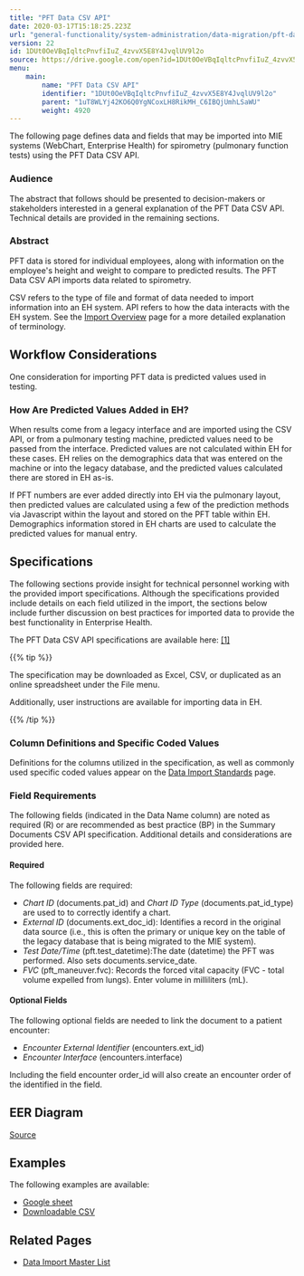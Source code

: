 ```yaml
---
title: "PFT Data CSV API"
date: 2020-03-17T15:18:25.223Z
url: "general-functionality/system-administration/data-migration/pft-data-csv-api.html"
version: 22
id: 1DUt0OeVBqIqltcPnvfiIuZ_4zvvX5E8Y4JvqlUV9l2o
source: https://drive.google.com/open?id=1DUt0OeVBqIqltcPnvfiIuZ_4zvvX5E8Y4JvqlUV9l2o
menu:
    main:
        name: "PFT Data CSV API"
        identifier: "1DUt0OeVBqIqltcPnvfiIuZ_4zvvX5E8Y4JvqlUV9l2o"
        parent: "1uT8WLYj42KO6Q0YgNCoxLH8RikMH_C6IBQjUmhLSaWU"
        weight: 4920
---
```

The following page defines data and fields that may be imported into MIE systems (WebChart, Enterprise Health) for spirometry (pulmonary function tests) using the PFT Data CSV API.



### Audience

The abstract that follows should be presented to decision-makers or stakeholders interested in a general explanation of the PFT Data CSV API. Technical details are provided in the remaining sections.



### Abstract

PFT data is stored for individual employees, along with information on the employee's height and weight to compare to predicted results. The PFT Data CSV API imports data related to spirometry.

CSV refers to the type of file and format of data needed to import information into an EH system. API refers to how the data interacts with the EH system. See the [Import Overview](https://miewiki.med-web.com/wiki/index.php/Import_Overview) page for a more detailed explanation of terminology.



## Workflow Considerations

One consideration for importing PFT data is predicted values used in testing.



### How Are Predicted Values Added in EH?

When results come from a legacy interface and are imported using the CSV API, or from a pulmonary testing machine, predicted values need to be passed from the interface. Predicted values are not calculated within EH for these cases. EH relies on the demographics data that was entered on the machine or into the legacy database, and the predicted values calculated there are stored in EH as-is.

If PFT numbers are ever added directly into EH via the pulmonary layout, then predicted values are calculated using a few of the prediction methods via Javascript within the layout and stored on the PFT table within EH. Demographics information stored in EH charts are used to calculate the predicted values for manual entry.



## Specifications

The following sections provide insight for technical personnel working with the provided import specifications. Although the specifications provided include details on each field utilized in the import, the sections below include further discussion on best practices for imported data to provide the best functionality in Enterprise Health.

The PFT Data CSV API specifications are available here: [[1]](https://docs.google.com/a/mieweb.com/spreadsheets/d/1uvP3Yi7uhMrvp_Ba_OBywXdElPLYzGNG9SRA7s2YqBM/edit?usp=sharing)



{{% tip %}}

The specification may be downloaded as Excel, CSV, or duplicated as an online spreadsheet under the File menu.

Additionally, user instructions are available for importing data in EH.

{{% /tip %}}




### Column Definitions and Specific Coded Values

Definitions for the columns utilized in the specification, as well as commonly used specific coded values appear on the [Data Import Standards](https://miewiki.med-web.com/wiki/index.php/Data_Import_Standards) page.



### Field Requirements

The following fields (indicated in the Data Name column) are noted as required (R) or are recommended as best practice (BP) in the Summary Documents CSV API specification. Additional details and considerations are provided here.



#### Required

The following fields are required:

* <em>Chart ID</em> (documents.pat_id) and <em>Chart ID Type</em> (documents.pat_id_type) are used to to correctly identify a chart.
* <em>External ID</em> (documents.ext_doc_id): Identifies a record in the original data source (i.e., this is often the primary or unique key on the table of the legacy database that is being migrated to the MIE system).
* <em>Test Date/Time</em> (pft.test_datetime):The date (datetime) the PFT was performed. Also sets documents.service_date.
* <em>FVC</em> (pft_maneuver.fvc): Records the forced vital capacity (FVC - total volume expelled from lungs). Enter volume in milliliters (mL).



#### Optional Fields

The following optional fields are needed to link the document to a patient encounter:

* <em>Encounter External Identifier</em> (encounters.ext_id)
* <em>Encounter Interface</em> (encounters.interface)

Including the field encounter order_id will also create an encounter order of the identified in the field.



## EER Diagram



[Source](https://www.lucidchart.com/documents/view/4962ac3b-8b0e-46a1-9c2b-549ef7ea93c7)



## Examples

The following examples are available:

* [Google sheet](https://docs.google.com/spreadsheets/u/1/d/1puny4jyXhZKsmZQFpDn1M5fk7MwyDh9HLPaHDFMOb-g/pub)
* [Downloadable CSV](https://docs.google.com/spreadsheets/d/1puny4jyXhZKsmZQFpDn1M5fk7MwyDh9HLPaHDFMOb-g/pub?output=csv)



## Related Pages

* [Data Import Master List](https://miewiki.med-web.com/wiki/index.php/Data_Import_Master_List)
